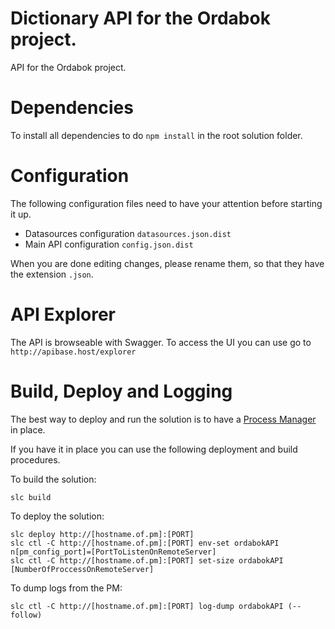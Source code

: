 # Dictionary API for the Ordabok project.

API for the Ordabok project.

# Dependencies
To install all dependencies to do `npm install` in the root solution folder.

# Configuration

The following configuration files need to have your attention before starting it up.

* Datasources configuration `datasources.json.dist` 
* Main API configuration `config.json.dist`

When you are done editing changes, please rename them, so that they have the extension `.json`.

# API Explorer

The API is browseable with Swagger. To access the UI you can use go to `http://apibase.host/explorer`

# Build, Deploy and Logging

The best way to deploy and run the solution is to have a [Process Manager](https://github.com/strongloop/strong-pm) in place.

If you have it in place you can use the following deployment and build procedures.

To build the solution:
```
slc build
```

To deploy the solution: 
```
slc deploy http://[hostname.of.pm]:[PORT]
slc ctl -C http://[hostname.of.pm]:[PORT] env-set ordabokAPI n[pm_config_port]=[PortToListenOnRemoteServer]
slc ctl -C http://[hostname.of.pm]:[PORT] set-size ordabokAPI [NumberOfProccessOnRemoteServer]
```

To dump logs from the PM:
```
slc ctl -C http://[hostname.of.pm]:[PORT] log-dump ordabokAPI (--follow)
```
